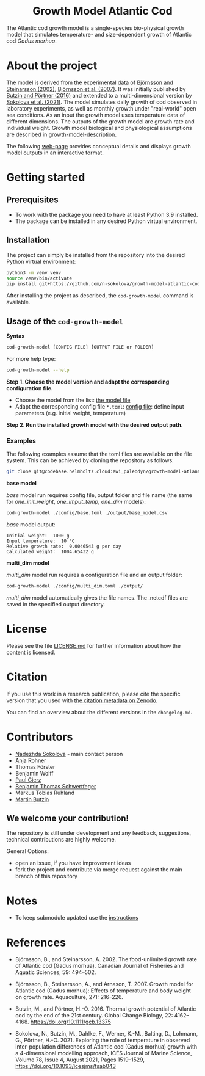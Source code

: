 <!--
SPDX-FileCopyrightText: 2022 Alfred-Wegener-Institut, Helmholtz-Zentrum für Polar- und Meeresforschung (AWI)
SPDX-License-Identifier: MIT
-->


<br />
<h1 align="center">Growth Model Atlantic Cod</h1>

<p align="center">

The Atlantic cod growth model is a single-species bio-physical growth model that simulates temperature- and size-dependent growth of Atlantic cod *Gadus morhua*.

</p>
</div>


<!--===============-->
<!--=== Chapter ===-->
<!--===============-->
# About the project

The model is derived from the experimental data of [Björnsson and Steinarsson (2002)][bjoernsson_2002], [Björnsson et al. (2007)][bjoernsson_2007]. It was initially published by [Butzin and Pörtner (2016)][butzin_2016] and extended to a multi-dimensional version by [Sokolova et al. (2021)][sokolova_2021]. The model simulates daily growth of cod observed in laboratory experiments, as well as monthly growth under "real-world" open sea conditions. As an input the growth model uses temperature data of different dimensions. The outputs of the growth model are growth rate and individual weight. Growth model biological and physiological assumptions are described in [growth-model-description](./docs/growth_model_description.md).

The following [web-page][cod-website] provides conceptual details and displays growth model outputs in an interactive format.

<!--===============-->
<!--=== Chapter ===-->
<!--===============-->
# Getting started

## Prerequisites

* To work with the package you need to have at least Python 3.9 installed.
* The package can be installed in any desired Python virtual environment.

## Installation

The project can simply be installed from the repository into the desired Python
virtual environment:

```bash
python3 -m venv venv
source venv/bin/activate
pip install git+https://github.com/n-sokolova/growth-model-atlantic-cod.git
```

After installing the project as described, the `cod-growth-model` command is
available.

<!--===============-->
<!--=== Chapter ===-->
<!--===============-->

## Usage of the `cod-growth-model`

**Syntax**

```bash
cod-growth-model [CONFIG FILE] [OUTPUT FILE or FOLDER]
```

For more help type:

```bash
cod-growth-model --help
```

**Step 1. Choose the model version and adapt the corresponding configuration file.**

- Choose the model from the list: [the model file](./docs/growth_models.md)
- Adapt the corresponding config file `*.toml`: [config file](./config/): define
  input parameters (e.g. initial weight, temperature)

**Step 2. Run the installed growth model with the desired output path.**

### Examples

The following examples assume that the toml files are available on the file
system. This can be achieved by cloning the repository as follows:

```bash
git clone git@codebase.helmholtz.cloud:awi_paleodyn/growth-model-atlantic-cod.git
```

**base model**

*base* model run requires config file, output folder and file name (the same for *one_init_weight*, *one_imput_temp*, *one_dim* models):

```bash
cod-growth-model ./config/base.toml ./output/base_model.csv
```

*base* model output:

```log
Initial weight:  1000 g
Input temperature:  10 °C
Relative growth rate:  0.0046543 g per day
Calculated weight:  1004.65432 g
```

**multi_dim model**

*multi_dim* model run requires a configuration file and an output folder:

```bash
cod-growth-model ./config/multi_dim.toml ./output/
```

*multi_dim* model automatically gives the file names. The .netcdf files are
saved in the specified output directory.

<!--===============-->
<!--=== Chapter ===-->
<!--===============-->

# License

Please see the file [LICENSE.md](https://gitlab.hzdr.de/awi_paleodyn/growth-model-atlantic-cod/-/blob/master/LICENSE.md) for further information about how the content is licensed.

<!--===============-->
<!--=== Chapter ===-->
<!--===============-->
# Citation

If you use this work in a research publication, please cite the specific version
that you used with [the citation metadata on Zenodo][zenodo].

You can find an overview about the different versions in the `changelog.md`.

<!--===============-->
<!--=== Chapter ===-->
<!--===============-->
# Contributors

- [Nadezhda Sokolova](https://www.linkedin.com/in/nadezhda-sokolova-phd-a6159b26a/) - main contact person
- Anja Rohner
- Thomas Förster
- Benjamin Wolff
- [Paul Gierz](https://github.com/pgierz)
- [Benjamin Thomas Schwertfeger](https://github.com/btschwertfeger)
- Markus Tobias Ruhland
- [Martin Butzin](https://www.marum.de/Dr.-martin-butzin.html)

## We welcome your contribution!

The repository is still under development and any feedback, suggestions,
technical contributions are highly welcome.

General Options:

- open an issue, if you have improvement ideas
- fork the project and contribute via merge request against the main branch of
  this repository

# Notes

- To keep submodule updated use the [instructions](https://devconnected.com/how-to-add-and-update-git-submodules/)

# References
- Björnsson, B., and Steinarsson, A. 2002. The food-unlimited growth rate of Atlantic cod (Gadus morhua). Canadian Journal of Fisheries and Aquatic Sciences, 59: 494–502. <p></p>


- Björnsson, B., Steinarsson, A., and Árnason, T. 2007. Growth model for Atlantic cod (Gadus morhua): Effects of temperature and body weight on growth rate. Aquaculture, 271: 216–226. <p></p>


- Butzin, M., and Pörtner, H.-O. 2016. Thermal growth potential of Atlantic cod by the end of the 21st century. Global Change Biology, 22: 4162–4168. https://doi.org/10.1111/gcb.13375  <p></p>


- Sokolova, N., Butzin, M., Dahlke, F., Werner, K.-M., Balting, D., Lohmann, G., Pörtner, H.-O. 2021. Exploring the role of temperature in observed inter-population differences of Atlantic cod (Gadus morhua) growth with a 4-dimensional modelling approach, ICES Journal of Marine Science, Volume 78, Issue 4, August 2021, Pages 1519–1529, https://doi.org/10.1093/icesjms/fsab043


<!---- Literature ---->
[bjoernsson_2002]: https://cdnsciencepub.com/doi/10.1139/f02-028
[bjoernsson_2007]: https://www.sciencedirect.com/science/article/pii/S0044848607005182
[butzin_2016]: https://onlinelibrary.wiley.com/doi/10.1111/gcb.13375
[sokolova_2021]: https://academic.oup.com/icesjms/article/78/4/1519/6207631?login=true

<!---- Links ---->
[zenodo]: https://doi.org/10.5281/zenodo.6705792
[download-wheel]: https://codebase.helmholtz.cloud/api/v4/projects/4188/jobs/artifacts/master/raw/dist/growth_model-1.0.1-py3-none-any.whl?job=build_wheel_package
[cod-website]: https://btschwertfeger.github.io/Growth-Model-Website/
[pip-autoremove]: https://github.com/invl/pip-autoremove
[growth-model-description]: https://gitlab.hzdr.de/awi_paleodyn/growth-model-atlantic-cod/-/blob/master/growth_model_description.md


